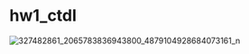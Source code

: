 # hw1_ctdl
![327482861_2065783836943800_4879104928684073161_n](https://user-images.githubusercontent.com/116713724/218635649-c054c0fa-c74d-4c3c-83db-bb3c60145789.jpg)
